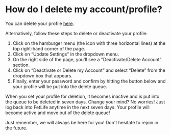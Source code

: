 # How do I delete my account/profile?

You can delete your profile [here](https://fetlife.com/deactivate?type=permanently%20delete). 

Alternatively, follow these steps to delete or deactivate your profile:
1. Click on the hamburger menu (the icon with three horizontal lines) at the top right-hand corner of the page.
2. Click on “Update Settings" in the dropdown menu.
3. On the right side of the page, you'll see a "Deactivate/Delete Account” section.
4. Click on “Deactivate or Delete my Account” and select “Delete” from the dropdown box that appears.
5. Finally, enter your password and confirm by hitting the button below and your profile will be put into the delete queue.

When you set your profile for deletion, it becomes inactive and is put into the queue to be deleted in seven days. Change your mind? No worries! Just log back into FetLife anytime in the next seven days. Your profile will become active and move out of the delete queue!

Just remember, we will always be here for you! Don't hesitate to rejoin in the future.

